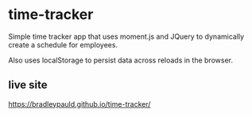 # time-tracker

Simple time tracker app that uses moment.js and JQuery to dynamically create a schedule for employees.

Also uses localStorage to persist data across reloads in the browser.

## live site

<https://bradleypauld.github.io/time-tracker/>
